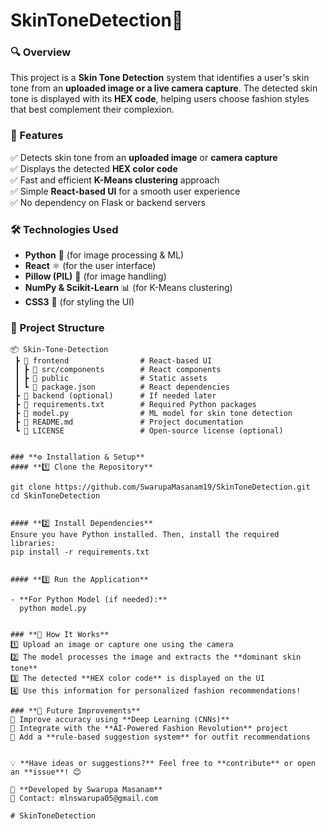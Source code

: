 ﻿# SkinToneDetection🎨

### **🔍 Overview**  
This project is a **Skin Tone Detection** system that identifies a user's skin tone from an **uploaded image or a live camera capture**. The detected skin tone is displayed with its **HEX code**, helping users choose fashion styles that best complement their complexion.  

### **📌 Features**  
✅ Detects skin tone from an **uploaded image** or **camera capture**  
✅ Displays the detected **HEX color code**  
✅ Fast and efficient **K-Means clustering** approach  
✅ Simple **React-based UI** for a smooth user experience  
✅ No dependency on Flask or backend servers  

### **🛠️ Technologies Used**  
- **Python** 🐍 (for image processing & ML)  
- **React** ⚛️ (for the user interface)  
- **Pillow (PIL)** 📸 (for image handling)  
- **NumPy & Scikit-Learn** 📊 (for K-Means clustering)  
- **CSS3** 🎨 (for styling the UI)  

### **📂 Project Structure**  
```plaintext
📦 Skin-Tone-Detection
 ┣ 📂 frontend                # React-based UI
 ┃ ┣ 📜 src/components        # React components
 ┃ ┣ 📜 public                # Static assets
 ┃ ┗ 📜 package.json          # React dependencies
 ┣ 📂 backend (optional)      # If needed later
 ┣ 📜 requirements.txt        # Required Python packages
 ┣ 📜 model.py                # ML model for skin tone detection
 ┣ 📜 README.md               # Project documentation
 ┗ 📜 LICENSE                 # Open-source license (optional)


### **⚙️ Installation & Setup**  
#### **1️⃣ Clone the Repository**  

git clone https://github.com/SwarupaMasanam19/SkinToneDetection.git
cd SkinToneDetection


#### **2️⃣ Install Dependencies**  
Ensure you have Python installed. Then, install the required libraries:  
pip install -r requirements.txt


#### **3️⃣ Run the Application**  

- **For Python Model (if needed):**  
  python model.py


### **📸 How It Works**  
1️⃣ Upload an image or capture one using the camera  
2️⃣ The model processes the image and extracts the **dominant skin tone**  
3️⃣ The detected **HEX color code** is displayed on the UI  
4️⃣ Use this information for personalized fashion recommendations!  

### **🚀 Future Improvements**  
🔹 Improve accuracy using **Deep Learning (CNNs)**  
🔹 Integrate with the **AI-Powered Fashion Revolution** project  
🔹 Add a **rule-based suggestion system** for outfit recommendations  


💡 **Have ideas or suggestions?** Feel free to **contribute** or open an **issue**! 😊  

📌 **Developed by Swarupa Masanam**  
📧 Contact: mlnswarupa05@gmail.com 

# SkinToneDetection
